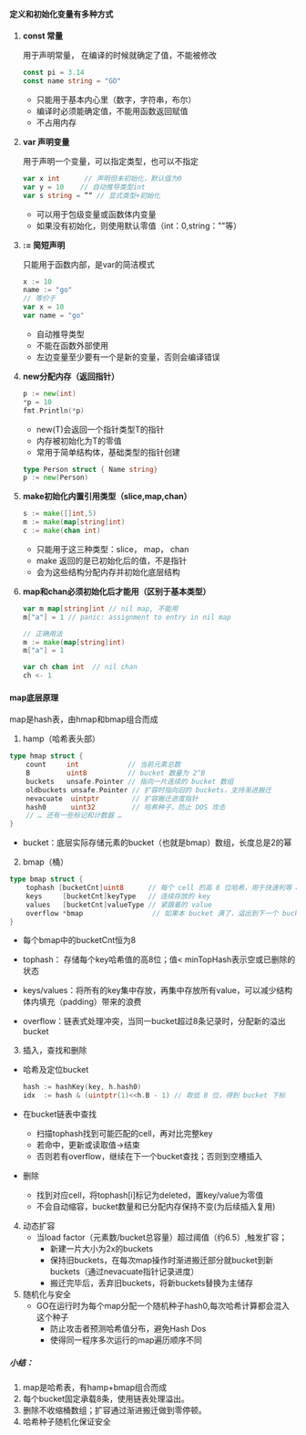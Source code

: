 #### 定义和初始化变量有多种方式

1. **const 常量**

   用于声明常量， 在编译的时候就确定了值，不能被修改

   ```go
   const pi = 3.14
   const name string = "GO"
   ```

   - 只能用于基本内心里（数字，字符串，布尔）
   - 编译时必须能确定值，不能用函数返回赋值
   - 不占用内存

2. **var 声明变量**

   用于声明一个变量，可以指定类型，也可以不指定

   ```go
   var x int      // 声明但未初始化，默认值为0
   var y = 10    // 自动推导类型int
   var s string = ”“ // 显式类型+初始化
   ```

   - 可以用于包级变量或函数体内变量
   - 如果没有初始化，则使用默认零值（int：0,string：""等）

3. **:= 简短声明**

   只能用于函数内部，是var的简洁模式

   ```go
   x := 10
   name := "go"
   // 等价于
   var x = 10
   var name = "go"
   ```

   - 自动推导类型
   - 不能在函数外部使用
   - 左边变量至少要有一个是新的变量，否则会编译错误

4. **new分配内存（返回指针）**

   ```go
   p := new(int)
   *p = 10
   fmt.Println(*p)
   ```

   - new(T)会返回一个指针类型T的指针
   - 内存被初始化为T的零值
   - 常用于简单结构体，基础类型的指针创建

   ```go
   type Person struct { Name string}
   p := new(Person)
   ```

5. **make初始化内置引用类型（slice,map,chan）**

   ```go
   s := make([]int,5)
   m := make(map[string]int)
   c := make(chan int)
   ```

   - 只能用于这三种类型：slice， map， chan
   - make 返回的是已初始化后的值，不是指针
   - 会为这些结构分配内存并初始化底层结构

6. **map和chan必须初始化后才能用（区别于基本类型）**

   ```go
   var m map[string]int // nil map, 不能用
   m["a"] = 1 // panic: assignment to entry in nil map
   
   // 正确用法
   m := make(map[string]int)
   m["a"] = 1
   
   var ch chan int  // nil chan
   ch <- 1
   ```

   

#### map底层原理

map是hash表，由hmap和bmap组合而成

1. hamp（哈希表头部）

```go
type hmap struct {
    count     int            // 当前元素总数
    B         uint8          // bucket 数量为 2^B
    buckets   unsafe.Pointer // 指向一片连续的 bucket 数组
    oldbuckets unsafe.Pointer // 扩容时指向旧的 buckets，支持渐进搬迁
    nevacuate  uintptr        // 扩容搬迁进度指针
    hash0      uint32         // 哈希种子，防止 DOS 攻击
    // … 还有一些标记和计数器 …
}
```

- bucket：底层实际存储元素的bucket（也就是bmap）数组，长度总是2的幂

2. bmap（桶）

```go
type bmap struct {
    tophash [bucketCnt]uint8      // 每个 cell 的高 8 位哈希，用于快速判等 & 区分空/删除状态
    keys     [bucketCnt]keyType   // 连续存放的 key
    values   [bucketCnt]valueType // 紧跟着的 value
    overflow *bmap                 // 如果本 bucket 满了，溢出到下一个 bucket
}
```

- 每个bmap中的bucketCnt恒为8

- tophash： 存储每个key哈希值的高8位；值< minTopHash表示空或已删除的状态
- keys/values：将所有的key集中存放，再集中存放所有value，可以减少结构体内填充（padding）带来的浪费
- overflow：链表式处理冲突，当同一bucket超过8条记录时，分配新的溢出bucket

3. 插入，查找和删除

- 哈希及定位bucket

  ```go
  hash := hashKey(key, h.hash0)
  idx  := hash & (uintptr(1)<<h.B - 1) // 取低 B 位，得到 bucket 下标
  ```

- 在bucket链表中查找
  - 扫描tophash找到可能匹配的cell，再对比完整key
  - 若命中，更新或读取值->结束
  - 否则若有overflow，继续在下一个bucket查找；否则到空槽插入
- 删除
  - 找到对应cell，将tophash[i]标记为deleted，置key/value为零值
  - 不会自动缩容，bucket数量和已分配内存保持不变(为后续插入复用)

4. 动态扩容
   - 当load factor（元素数/bucket总容量）超过阈值（约6.5）,触发扩容；
     - 新建一片大小为2x的buckets
     - 保持旧buckets，在每次map操作时渐进搬迁部分就bucket到新buckets（通过nevacuate指针记录进度）
     - 搬迁完毕后，丢弃旧buckets，将新buckets替换为主储存
5. 随机化与安全
   - GO在运行时为每个map分配一个随机种子hash0,每次哈希计算都会混入这个种子
     - 防止攻击者预测哈希值分布，避免Hash Dos
     - 使得同一程序多次运行的map遍历顺序不同

##### 小结：

1. map是哈希表，有hamp+bmap组合而成
2. 每个bucket固定承载8条，使用链表处理溢出。
3. 删除不收缩桶数组；扩容通过渐进搬迁做到零停顿。
4. 哈希种子随机化保证安全